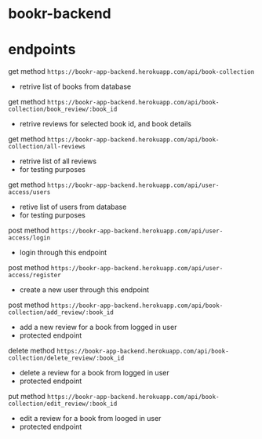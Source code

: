 # bookr-backend

# endpoints
get method `https://bookr-app-backend.herokuapp.com/api/book-collection`
  - retrive list of books from database

get method `https://bookr-app-backend.herokuapp.com/api/book-collection/book_review/:book_id`
  - retrive reviews for selected book id, and book details

get method `https://bookr-app-backend.herokuapp.com/api/book-collection/all-reviews`
  - retrive list of all reviews
  - for testing purposes

get method `https://bookr-app-backend.herokuapp.com/api/user-access/users`
  - retive list of users from database
  - for testing purposes

post method `https://bookr-app-backend.herokuapp.com/api/user-access/login`
  - login through this endpoint

post method `https://bookr-app-backend.herokuapp.com/api/user-access/register`
  - create a new user through this endpoint

post method `https://bookr-app-backend.herokuapp.com/api/book-collection/add_review/:book_id`
  - add a new review for a book from logged in user
  - protected endpoint

delete method `https://bookr-app-backend.herokuapp.com/api/book-collection/delete_review/:book_id`
  - delete a review for a book from logged in user
  - protected endpoint

put method `https://bookr-app-backend.herokuapp.com/api/book-collection/edit_review/:book_id`
  - edit a review for a book from looged in user
  - protected endpoint
